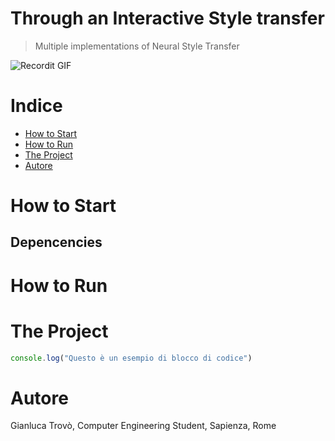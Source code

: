 # Through an Interactive Style transfer

> Multiple implementations of Neural Style Transfer

![Recordit GIF](http://g.recordit.co/iLN6A0vSD8.gif)

# Indice

- [How to Start](#how-to-start)
- [How to Run](#how-to-run)
- [The Project](#the-project)
- [Autore](#autore)

# How to Start

## Depencencies

# How to Run

# The Project

```js
console.log("Questo è un esempio di blocco di codice")
```

# Autore 
Gianluca Trovò, Computer Engineering Student, Sapienza, Rome
